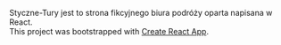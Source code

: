 Styczne-Tury jest to strona fikcyjnego biura podróży oparta napisana w React.\
This project was bootstrapped with [Create React App](https://github.com/facebook/create-react-app).

